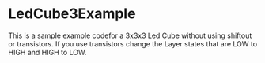 # LedCube3Example


This is a sample example codefor a 3x3x3 Led Cube without using shiftout or transistors.
If you use transistors change the Layer states that are LOW to HIGH and HIGH to LOW.
